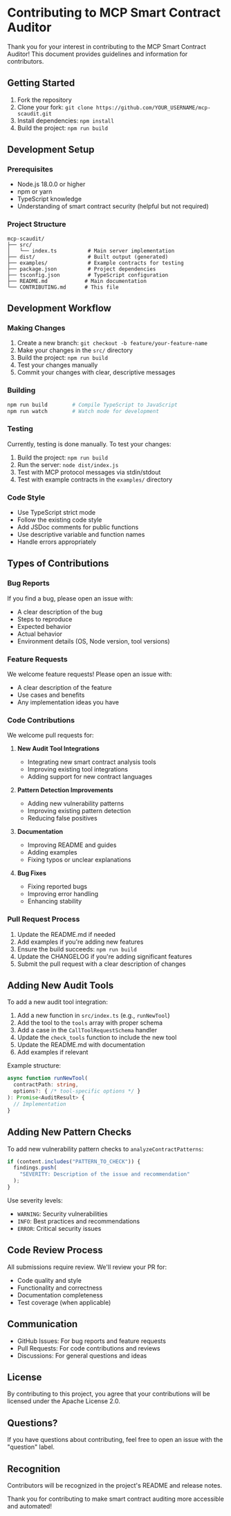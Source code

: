 # Contributing to MCP Smart Contract Auditor

Thank you for your interest in contributing to the MCP Smart Contract Auditor! This document provides guidelines and information for contributors.

## Getting Started

1. Fork the repository
2. Clone your fork: `git clone https://github.com/YOUR_USERNAME/mcp-scaudit.git`
3. Install dependencies: `npm install`
4. Build the project: `npm run build`

## Development Setup

### Prerequisites

- Node.js 18.0.0 or higher
- npm or yarn
- TypeScript knowledge
- Understanding of smart contract security (helpful but not required)

### Project Structure

```
mcp-scaudit/
├── src/
│   └── index.ts          # Main server implementation
├── dist/                 # Built output (generated)
├── examples/             # Example contracts for testing
├── package.json          # Project dependencies
├── tsconfig.json         # TypeScript configuration
├── README.md            # Main documentation
└── CONTRIBUTING.md      # This file
```

## Development Workflow

### Making Changes

1. Create a new branch: `git checkout -b feature/your-feature-name`
2. Make your changes in the `src/` directory
3. Build the project: `npm run build`
4. Test your changes manually
5. Commit your changes with clear, descriptive messages

### Building

```bash
npm run build        # Compile TypeScript to JavaScript
npm run watch        # Watch mode for development
```

### Testing

Currently, testing is done manually. To test your changes:

1. Build the project: `npm run build`
2. Run the server: `node dist/index.js`
3. Test with MCP protocol messages via stdin/stdout
4. Test with example contracts in the `examples/` directory

### Code Style

- Use TypeScript strict mode
- Follow the existing code style
- Add JSDoc comments for public functions
- Use descriptive variable and function names
- Handle errors appropriately

## Types of Contributions

### Bug Reports

If you find a bug, please open an issue with:
- A clear description of the bug
- Steps to reproduce
- Expected behavior
- Actual behavior
- Environment details (OS, Node version, tool versions)

### Feature Requests

We welcome feature requests! Please open an issue with:
- A clear description of the feature
- Use cases and benefits
- Any implementation ideas you have

### Code Contributions

We welcome pull requests for:

1. **New Audit Tool Integrations**
   - Integrating new smart contract analysis tools
   - Improving existing tool integrations
   - Adding support for new contract languages

2. **Pattern Detection Improvements**
   - Adding new vulnerability patterns
   - Improving existing pattern detection
   - Reducing false positives

3. **Documentation**
   - Improving README and guides
   - Adding examples
   - Fixing typos or unclear explanations

4. **Bug Fixes**
   - Fixing reported bugs
   - Improving error handling
   - Enhancing stability

### Pull Request Process

1. Update the README.md if needed
2. Add examples if you're adding new features
3. Ensure the build succeeds: `npm run build`
4. Update the CHANGELOG if you're adding significant features
5. Submit the pull request with a clear description of changes

## Adding New Audit Tools

To add a new audit tool integration:

1. Add a new function in `src/index.ts` (e.g., `runNewTool`)
2. Add the tool to the `tools` array with proper schema
3. Add a case in the `CallToolRequestSchema` handler
4. Update the `check_tools` function to include the new tool
5. Update the README.md with documentation
6. Add examples if relevant

Example structure:

```typescript
async function runNewTool(
  contractPath: string,
  options?: { /* tool-specific options */ }
): Promise<AuditResult> {
  // Implementation
}
```

## Adding New Pattern Checks

To add new vulnerability pattern checks to `analyzeContractPatterns`:

```typescript
if (content.includes("PATTERN_TO_CHECK")) {
  findings.push(
    "SEVERITY: Description of the issue and recommendation"
  );
}
```

Use severity levels:
- `WARNING`: Security vulnerabilities
- `INFO`: Best practices and recommendations
- `ERROR`: Critical security issues

## Code Review Process

All submissions require review. We'll review your PR for:
- Code quality and style
- Functionality and correctness
- Documentation completeness
- Test coverage (when applicable)

## Communication

- GitHub Issues: For bug reports and feature requests
- Pull Requests: For code contributions and reviews
- Discussions: For general questions and ideas

## License

By contributing to this project, you agree that your contributions will be licensed under the Apache License 2.0.

## Questions?

If you have questions about contributing, feel free to open an issue with the "question" label.

## Recognition

Contributors will be recognized in the project's README and release notes.

Thank you for contributing to make smart contract auditing more accessible and automated!
